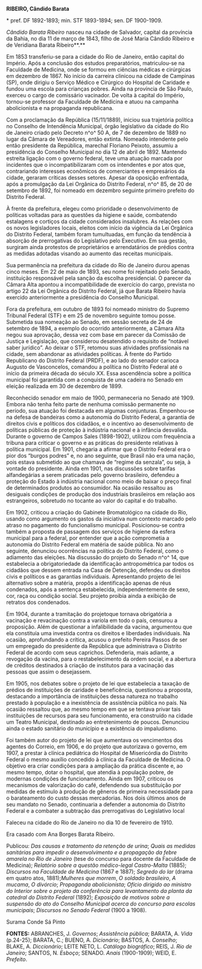**RIBEIRO, Cândido Barata**

\* pref. DF 1892-1893; min. STF 1893-1894; sen. DF 1900-1909.

*Cândido Barata Ribeiro* nasceu na cidade de Salvador, capital da
província da Bahia, no dia 11 de março de 1843, filho de José Maria
Cândido Ribeiro e de Veridiana Barata Ribeiro**.**

Em 1853 transferiu-se para a cidade do Rio de Janeiro, então capital do
Império. Após a conclusão dos estudos preparatórios, matriculou-se na
Faculdade de Medicina, onde se formou em ciências médicas e cirúrgicas
em dezembro de 1867. No início da carreira clinicou na cidade de
Campinas (SP), onde dirigiu o Serviço Médico e Cirúrgico do Hospital de
Caridade e fundou uma escola para crianças pobres. Ainda na província de
São Paulo, exerceu o cargo de comissário vacinador. De volta à capital
do Império, tornou-se professor da Faculdade de Medicina e atuou na
campanha abolicionista e na propaganda republicana.

Com a proclamação da República (15/11/1889), iniciou sua trajetória
política no Conselho de Intendência Municipal, órgão legislativo da
cidade do Rio de Janeiro criado pelo Decreto n^o^ 50 A, de 7 de dezembro
de 1889 no lugar da Câmara de Vereadores, então extinta. Nomeado
intendente pelo então presidente da República, marechal Floriano
Peixoto, assumiu a presidência do Conselho Municipal no dia 12 de abril
de 1892. Mantendo estreita ligação com o governo federal, teve uma
atuação marcada por incidentes que o incompatibilizaram com os
intendentes e por atos que, contrariando interesses econômicos de
comerciantes e empresários da cidade, geraram críticas desses setores.
Apesar da oposição enfrentada, após a promulgação da Lei Orgânica do
Distrito Federal, n^o^ 85, de 20 de setembro de 1892, foi nomeado em
dezembro seguinte primeiro prefeito do Distrito Federal.

À frente da prefeitura, elegeu como prioridade o desenvolvimento de
políticas voltadas para as questões da higiene e saúde, combatendo
estalagens e cortiços da cidade considerados insalubres. As relações com
os novos legisladores locais, eleitos com início da vigência da Lei
Orgânica do Distrito Federal, também foram tumultuadas, em função da
tendência à absorção de prerrogativas do Legislativo pelo Executivo. Em
sua gestão, surgiram ainda protestos de proprietários e arrendatários de
prédios contra as medidas adotadas visando ao aumento das receitas
municipais.

Sua permanência na prefeitura da cidade do Rio de Janeiro durou apenas
cinco meses. Em 22 de maio de 1893, seu nome foi rejeitado pelo Senado,
instituição responsável pela sanção da escolha presidencial. O parecer
da Câmara Alta apontou a incompatibilidade de exercício do cargo,
prevista no artigo 22 da Lei Orgânica do Distrito Federal, já que Barata
Ribeiro havia exercido anteriormente a presidência do Conselho
Municipal.

Fora da prefeitura, em outubro de 1893 foi nomeado ministro do Supremo
Tribunal Federal (STF) e em 25 de novembro seguinte tomou posse.
Submetida sua nomeação ao Senado, em sessão secreta de 24 de setembro de
1894, a exemplo do ocorrido anteriormente, a Câmara Alta negou sua
aprovação, dessa vez com base em parecer da Comissão de Justiça e
Legislação, que considerou desatendido o requisito de “notável saber
jurídico”. Ao deixar o STF, retomou suas atividades profissionais na
cidade, sem abandonar as atividades políticas. À frente do Partido
Republicano do Distrito Federal (PRDF), e ao lado do senador carioca
Augusto de Vasconcelos, comandou a política no Distrito Federal até o
início da primeira década do século XX. Essa ascendência sobre a
política municipal foi garantida com a conquista de uma cadeira no
Senado em eleição realizada em 30 de dezembro de 1899.

Reconhecido senador em maio de 1900, permaneceria no Senado até 1909.
Embora não tenha feito parte de nenhuma comissão permanente no período,
sua atuação foi destacada em algumas conjunturas. Empenhou-se na defesa
de bandeiras como a autonomia do Distrito Federal, a garantia de
direitos civis e políticos dos cidadãos, e o incentivo ao
desenvolvimento de políticas públicas de proteção à indústria nacional e
à infância desvalida. Durante o governo de Campos Sales (1898-1902),
utilizou com frequência a tribuna para criticar o governo e as práticas
do presidente relativas à política municipal. Em 1901, chegaria a
afirmar que o Distrito Federal era o pior dos “burgos podres” e, no ano
seguinte, que Brasil não era uma nação, pois estava submetido ao que
chamava de “regime da senzala”, ou seja, à vontade do presidente. Ainda
em 1901, nas discussões sobre tarifas alfandegárias a serem praticadas
pelo governo brasileiro, defendeu a proteção do Estado à indústria
nacional como meio de baixar o preço final de determinados produtos ao
consumidor. Na ocasião ressaltou as desiguais condições de produção dos
industriais brasileiros em relação aos estrangeiros, sobretudo no
tocante ao valor do capital e do trabalho.

Em 1902, criticou a criação do Gabinete Bromatológico na cidade do Rio,
usando como argumento os gastos da iniciativa num contexto marcado pelo
atraso no pagamento do funcionalismo municipal. Posicionou-se contra
também a proposta de passagem dos serviços de higiene da esfera
municipal para a federal, por entender que a ação comprometia a
autonomia do Distrito Federal em matéria de saúde pública. No ano
seguinte, denunciou ocorrências na política do Distrito Federal, como o
adiamento das eleições. Na discussão do projeto do Senado n^o^ 14, que
estabelecia a obrigatoriedade da identificação antropométrica par todos
os cidadãos que dessem entrada na Casa de Detenção, defendeu os direitos
civis e políticos e as garantias individuais. Apresentando projeto de
lei alternativo sobre a matéria, propôs a identificação apenas de réus
condenados, após a sentença estabelecida, independentemente de sexo,
cor, raça ou condição social. Seu projeto proibia ainda a exibição de
retratos dos condenados.

Em 1904, durante a tramitação do projetoque tornava obrigatória a
vacinação e revacinação contra a varíola em todo o país, censurou a
proposição. Além de questionar a infalibilidade da vacina, argumentou
que ela constituía uma investida contra os direitos e liberdades
individuais. Na ocasião, aprofundando a crítica, acusou o prefeito
Pereira Passos de ser um empregado do presidente da República que
administrava o Distrito Federal de acordo com seus caprichos.
Defenderia, mais adiante, a revogação da vacina, para o restabelecimento
da ordem social, e a abertura de créditos destinados à criação de
institutos para a vacinação das pessoas que assim o desejassem.

Em 1905, nos debates sobre o projeto de lei que estabelecia a taxação de
prédios de instituições de caridade e beneficência, questionou a
proposta, destacando a importância de instituições dessa natureza no
trabalho prestado à população e a inexistência de assistência pública no
país. Na ocasião ressaltou que, ao mesmo tempo em que se tentava privar
tais instituições de recursos para seu funcionamento, era construído na
cidade um Teatro Municipal, destinado ao entretenimento de poucos.
Denunciou ainda o estado sanitário do município e a existência do
impaludismo.

Foi também autor do projeto de lei que aumentava os vencimentos dos
agentes do Correio, em 1906, e do projeto que autorizava o governo, em
1907, a prestar à clínica pediátrica do Hospital de Misericórdia do
Distrito Federal o mesmo auxílio concedido à clínica da Faculdade de
Medicina. O objetivo era criar condições para a ampliação da prática
discente e, ao mesmo tempo, dotar o hospital, que atendia à população
pobre, de modernas condições de funcionamento. Ainda em 1907, criticou
os mecanismos de valorização do café, defendendo sua substituição por
medidas de estímulo à produção de gêneros de primeira necessidade para o
barateamento do custo dessas mercadorias. Nos dois últimos anos de seu
mandato no Senado, continuaria a defender a autonomia do Distrito
Federal e a combater a subtração das prerrogativas do Legislativo local

Faleceu na cidade do Rio de Janeiro no dia 10 de fevereiro de 1910.

Era casado com Ana Borges Barata Ribeiro.

Publicou: *Das causas e tratamento da retenção de urina*; *Quais as
medidas sanitárias para impedir o desenvolvimento e a propagação da
febre amarela no Rio de Janeiro* (tese do concurso para docente da
Faculdade de Medicina); *Relatório sobre a questão médico-legal
Castro-Malta* (1885); *Discursos na Faculdade de Medicina* (1867 e
1887); *Segredo do lar* (drama em quatro atos, 1881);*Mulheres que
morrem*, *O soldado brasileiro*, *A mucama*, *O divórcio*; *Propaganda
abolicionista*; *Ofício dirigido ao ministro do Interior sobre o projeto
da conferência para levantamento da planta da catedral do Distrito
Federal* (1892); *Exposição de motivos sobre a suspensão do ato do
Conselho Municipal acerca do concurso para escolas municipais*;
*Discursos no Senado Federal* (1900 a 1908).

Surama Conde Sá Pinto

**FONTES:** ABRANCHES, J. *Governos*; *Assistência pública*; BARATA, A.
*Vida* (p.24-25); BARATA, C.; BUENO, A. *Dicionário*; BASTOS, A.
*Conselho*; BLAKE, A. *Diccionário*; LEITE NETO, L. *Catálogo
biográfico*; REIS, J. *Rio de Janeiro*; SANTOS, N. *Esboço*; SENADO.
*Anais* (1900-1909); WEID, E. *Prefeito*.
